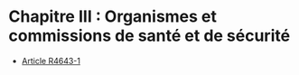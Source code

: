 # Chapitre III : Organismes et commissions de santé et de sécurité

* [Article R4643-1](./LEGIARTI000018527744.md)
